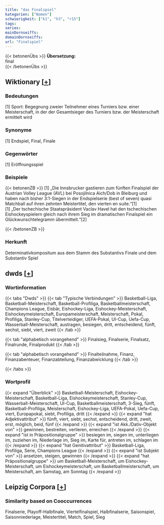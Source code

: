 ```yaml
---
title: "das Finalspiel"
kategorien: ["Nomen"]
schwierigkeit: ["k1", "h3", "r15"]
tags:
series:
mainDornseiffs:
domainDornseiffs:
url: "Finalspiel"
---
```


{{< betonenÜbs >}}
**Übersetzung:**  
final  
{{< /betonenÜbs >}}

## Wiktionary [[+](https://de.wiktionary.org/wiki/Finalspiel)]

### Bedeutungen
[1] Sport: Begegnung zweier Teilnehmer eines Turniers bzw. einer Meisterschaft, in der der Gesamtsieger des Turniers bzw. der Meisterschaft ermittelt wird  

### Synonyme
[1] Endspiel, Final, Finale  

### Gegenwörter
[1] Eröffnungsspiel  

### Beispiele
{{< betonenZB >}}
[1] „Die Innsbrucker gastieren zum fünften Finalspiel der Austrian Volley League (AVL) bei Posojilnica Aich/Dob in Bleiburg und haben nach bisher 3:1-Siegen in der Endspielserie (best of seven) quasi Matchball auf ihren zehnten Meistertitel, den vierten en suite.“[1]  
[1] „Der tschechische Staatspräsident Vaclav Havel hat den tschechischen Eishockeyspielern gleich nach ihrem Sieg im dramatischen Finalspiel ein Glückwunschtelegramm übermittelt.“[2]  

{{< /betonenZB >}}
### Herkunft
Determinativkompositum aus dem Stamm des Substantivs Finale und dem Substantiv Spiel  



## dwds [[+](https://www.dwds.de/wb/Finalspiel)]

### Wortinformation
{{< tabs "Dwds" >}}
{{< tab "Typische Verbindungen" >}}
Basketball-Liga, Basketball-Meisterschaft, Basketball-Profiliga, Basketballmeisterschaft, Champions League, Eisbär, Eishockey-Liga, Eishockey-Meisterschaft, Eishockeymeisterschaft, Europameisterschaft, Meisterschaft, Pokal, Profiliga, Stanley-Cup, Titelverteidiger, UEFA-Pokal, UI-Cup, Uefa-Cup, Wasserball-Meisterschaft, austragen, besiegen, dritt, entscheidend, fünft, sechst, siebt, viert, zweit
{{< /tab >}}

{{< tab "alphabetisch vorangehend" >}}
Finalsieg, Finalserie, Finalsatz, Finalrunde, Finalprodukt
{{< /tab >}}

{{< tab "alphabetisch vorangehend" >}}
Finalteilnahme, Finanz, Finanzabenteuer, Finanzabteilung, Finanzabwicklung
{{< /tab >}}

{{< /tabs >}}

### Wortprofil
{{< expand "Überblick" >}} Basketball-Meisterschaft, Eishockey-Meisterschaft, Basketball-Liga, Eishockeymeisterschaft, Stanley-Cup, Wasserball-Meisterschaft, UI-Cup, Basketballmeisterschaft, 3-Sieg, fünft, Basketball-Profiliga, Meisterschaft, Eishockey-Liga, UEFA-Pokal, Uefa-Cup, viert, Europapokal, siebt, Profiliga, dritt {{< /expand >}}
{{< expand "hat Adjektivattribut" >}} fünft, viert, siebt, sechst, entscheidend, dritt, zweit, erst, möglich, beid, fünf {{< /expand >}}
{{< expand "ist Akk./Dativ-Objekt von" >}} gewinnen, bestreiten, verlieren, erreichen {{< /expand >}}
{{< expand "ist in Präpositionalgruppe" >}} besiegen im, siegen im, unterliegen im, zuziehen im, Niederlage im, Sieg im, Karte für, antreten im, schlagen im {{< /expand >}}
{{< expand "hat Genitivattribut" >}} Basketball-Liga, Profiliga, Serie, Champions League {{< /expand >}}
{{< expand "ist Subjekt von" >}} ansetzen, steigen, gewinnen {{< /expand >}}
{{< expand "hat Präpositionalgruppe" >}} um Basketball-Meisterschaft, um Eishockey-Meisterschaft, um Eishockeymeisterschaft, um Basketballmeisterschaft, um Meisterschaft, am Samstag, am Sonntag {{< /expand >}}

## Leipzig Corpora [[+](https://corpora.uni-leipzig.de/en/res?word=Finalspiel&corpusId=deu_newscrawl-public_2018)]


### Similarity based on Cooccurrences
Finalserie, Playoff-Halbfinale, Viertelfinalspiel, Halbfinalserie, Saisonspiel, Saisonniederlage, Meistertitel, Match, Spiel, Sieg

